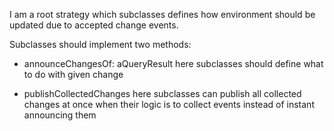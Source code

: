 I am a root strategy which subclasses defines how environment should be updated due to accepted change events.

Subclasses should implement two methods:

- announceChangesOf: aQueryResult
here subclasses should define what to do with given change

- publishCollectedChanges
here subclasses can publish all collected changes at once when their logic is to collect events instead of instant announcing them